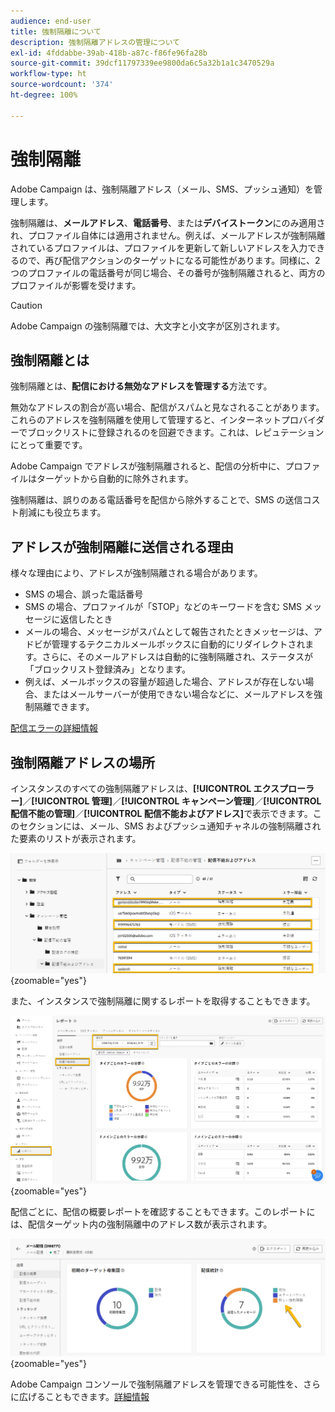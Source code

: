 ```yaml
---
audience: end-user
title: 強制隔離について
description: 強制隔離アドレスの管理について
exl-id: 4fddabbe-39ab-418b-a87c-f86fe96fa28b
source-git-commit: 39dcf11797339ee9800da6c5a32b1a1c3470529a
workflow-type: ht
source-wordcount: '374'
ht-degree: 100%

---
```


# 強制隔離

Adobe Campaign は、強制隔離アドレス（メール、SMS、プッシュ通知）を管理します。

強制隔離は、**メールアドレス**、**電話番号**、または&#x200B;**デバイストークン**&#x200B;にのみ適用され、プロファイル自体には適用されません。例えば、メールアドレスが強制隔離されているプロファイルは、プロファイルを更新して新しいアドレスを入力できるので、再び配信アクションのターゲットになる可能性があります。同様に、2 つのプロファイルの電話番号が同じ場合、その番号が強制隔離されると、両方のプロファイルが影響を受けます。


>[!CAUTION]
>
>Adobe Campaign の強制隔離では、大文字と小文字が区別されます。

## 強制隔離とは

強制隔離とは、**配信における無効なアドレスを管理する**&#x200B;方法です。

無効なアドレスの割合が高い場合、配信がスパムと見なされることがあります。これらのアドレスを強制隔離を使用して管理すると、インターネットプロバイダーでブロックリストに登録されるのを回避できます。これは、レピュテーションにとって重要です。

Adobe Campaign でアドレスが強制隔離されると、配信の分析中に、プロファイルはターゲットから自動的に除外されます。

強制隔離は、誤りのある電話番号を配信から除外することで、SMS の送信コスト削減にも役立ちます。

## アドレスが強制隔離に送信される理由

様々な理由により、アドレスが強制隔離される場合があります。

- SMS の場合、誤った電話番号
- SMS の場合、プロファイルが「STOP」などのキーワードを含む SMS メッセージに返信したとき
- メールの場合、メッセージがスパムとして報告されたときメッセージは、アドビが管理するテクニカルメールボックスに自動的にリダイレクトされます。さらに、そのメールアドレスは自動的に強制隔離され、ステータスが「ブロックリスト登録済み」となります。
- 例えば、メールボックスの容量が超過した場合、アドレスが存在しない場合、またはメールサーバーが使用できない場合などに、メールアドレスを強制隔離できます。

[配信エラーの詳細情報](https://experienceleague.adobe.com/ja/docs/campaign-classic/using/sending-messages/monitoring-deliveries/understanding-delivery-failures)

## 強制隔離アドレスの場所

インスタンスのすべての強制隔離アドレスは、**[!UICONTROL エクスプローラー]**／**[!UICONTROL 管理]**／**[!UICONTROL キャンペーン管理]**／**[!UICONTROL 配信不能の管理]**／**[!UICONTROL 配信不能およびアドレス]**&#x200B;で表示できます。このセクションには、メール、SMS およびプッシュ通知チャネルの強制隔離された要素のリストが表示されます。

![](assets/quarantine_location.png){zoomable="yes"}

また、インスタンスで強制隔離に関するレポートを取得することもできます。

![](assets/quarantine_reports.png){zoomable="yes"}

配信ごとに、配信の概要レポートを確認することもできます。このレポートには、配信ターゲット内の強制隔離中のアドレス数が表示されます。

![](assets/quarantine_delivery.png){zoomable="yes"}

Adobe Campaign コンソールで強制隔離アドレスを管理できる可能性を、さらに広げることもできます。[詳細情報](https://experienceleague.adobe.com/ja/docs/campaign/campaign-v8/send/failures/quarantines#access-quarantined-addresses)

